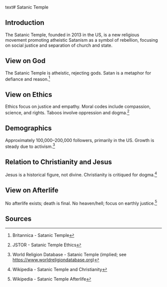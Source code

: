 text# Satanic Temple
## Introduction
The Satanic Temple, founded in 2013 in the US, is a new religious movement promoting atheistic Satanism as a symbol of rebellion, focusing on social justice and separation of church and state.
## View on God
The Satanic Temple is atheistic, rejecting gods. Satan is a metaphor for defiance and reason.[^21]
## View on Ethics
Ethics focus on justice and empathy. Moral codes include compassion, science, and rights. Taboos involve oppression and dogma.[^22]
## Demographics
Approximately 100,000–200,000 followers, primarily in the US. Growth is steady due to activism.[^23]
## Relation to Christianity and Jesus
Jesus is a historical figure, not divine. Christianity is critiqued for dogma.[^24]
## View on Afterlife
No afterlife exists; death is final. No heaven/hell; focus on earthly justice.[^25]
## Sources
[^21]: Britannica - Satanic Temple[](https://www.britannica.com/topic/Satanic-Temple)
[^22]: JSTOR - Satanic Temple Ethics[](https://www.jstor.org/stable/3260815)
[^23]: World Religion Database - Satanic Temple (implied; see https://www.worldreligiondatabase.org)
[^24]: Wikipedia - Satanic Temple and Christianity[](https://en.wikipedia.org/wiki/Satanic_Temple#Christianity)
[^25]: Wikipedia - Satanic Temple Afterlife[](https://en.wikipedia.org/wiki/Satanic_Temple#Afterlife)
